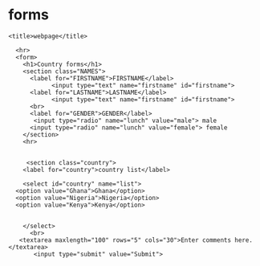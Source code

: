 # forms
<!DOCTYPE html>
<html>
  <head>
   
    <title>webpage</title>
  </head>
  <body>
    <section>
      
      <hr>
      <form>
        <h1>Country forms</h1>
        <section class="NAMES">
          <label for="FIRSTNAME">FIRSTNAME</label>
    			<input type="text" name="firstname" id="firstname">
          <label for="LASTNAME">LASTNAME</label>
                <input type="text" name="firstname" id="firstname"> 
          <br>
          <label for="GENDER">GENDER</label>
           <input type="radio" name="lunch" value="male"> male
          <input type="radio" name="lunch" value="female"> female
        </section>
        <hr>
  
       
         <section class="country">
		<label for="country">country list</label>
         
		<select id="country" name="list">
      <option value="Ghana">Ghana</option>
      <option value="Nigeria">Nigeria</option>
      <option value="Kenya">Kenya</option> 
         
                      
        </select>
          <br>
       <textarea maxlength="100" rows="5" cols="30">Enter comments here.</textarea>
           <input type="submit" value="Submit">
</form>
      </form>
    </section>
  </body>
</html>
